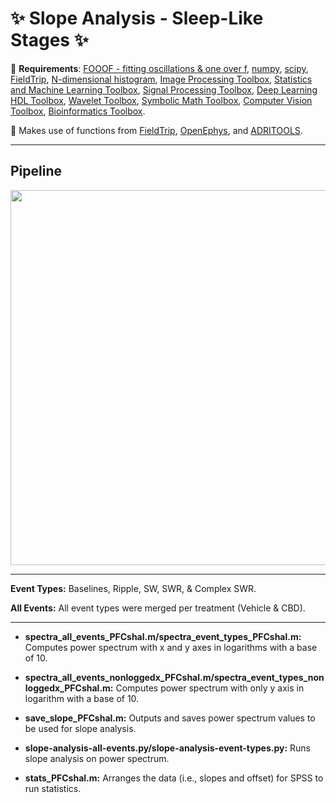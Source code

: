 # :sparkles: Slope Analysis - Sleep-Like Stages :sparkles:
:pushpin: **Requirements**: [FOOOF - fitting oscillations & one over f](https://fooof-tools.github.io/fooof/), [numpy](https://github.com/numpy/numpy), [scipy](https://github.com/scipy/scipy), [FieldTrip](https://github.com/fieldtrip/fieldtrip), [N-dimensional histogram](https://www.mathworks.com/matlabcentral/fileexchange/23897-n-dimensional-histogram), [Image Processing Toolbox](https://www.mathworks.com/products/image.html), [Statistics and Machine Learning Toolbox](https://www.mathworks.com/products/statistics.html), [Signal Processing Toolbox](https://www.mathworks.com/products/signal.html), [Deep Learning HDL Toolbox](https://www.mathworks.com/products/deep-learning-hdl.html), [Wavelet Toolbox](https://www.mathworks.com/products/wavelet.html), [Symbolic Math Toolbox](https://www.mathworks.com/products/symbolic.html), [Computer Vision Toolbox](https://www.mathworks.com/products/computer-vision.html), [Bioinformatics Toolbox](https://www.mathworks.com/products/bioinfo.html).

:pushpin: Makes use of functions from [FieldTrip](https://github.com/fieldtrip/fieldtrip), [OpenEphys](https://github.com/open-ephys/analysis-tools), and 	[ADRITOOLS](https://github.com/Aleman-Z/ADRITOOLS). 

------------------------------------
## Pipeline 
<a href="url"><img src="https://github.com/pelinozsezer/CBD/blob/main/Acute/Slope-Analysis/Sleep-Like_Stages/pipeline.png" height="600" width="750" ></a>

------------------------------------

**Event Types:** Baselines, Ripple, SW, SWR, & Complex SWR.

**All Events:** All event types were merged per treatment (Vehicle & CBD).

------------------------------------

- **spectra_all_events_PFCshal.m/spectra_event_types_PFCshal.m:** Computes power spectrum with x and y axes in logarithms with a base of 10.

- **spectra_all_events_nonloggedx_PFCshal.m/spectra_event_types_nonloggedx_PFCshal.m:** Computes power spectrum with only y axis in logarithm with a base of 10.

- **save_slope_PFCshal.m:** Outputs and saves power spectrum values to be used for slope analysis. 

- **slope-analysis-all-events.py/slope-analysis-event-types.py:** Runs slope analysis on power spectrum.

- **stats_PFCshal.m:** Arranges the data (i.e., slopes and offset) for SPSS to run statistics.

